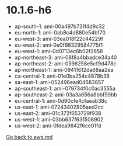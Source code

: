 
 # 10.1.6-h6
- ap-south-1: ami-00a497b731f4d9c32
- eu-north-1: ami-0ab8c4d880e54b170
- eu-west-3: ami-03ea018f22c44229f
- eu-west-2: ami-0e0f98329584775f1
- eu-west-1: ami-0d0713ec6b02f2658
- ap-northeast-3: ami-08f8a4bbadce34a40
- ap-northeast-2: ami-0596258e5cf9d478c
- ap-northeast-1: ami-09411612da68aa2ea
- ca-central-1: ami-01e0ba254c4878b38
- sa-east-1: ami-052496ead04583857
- ap-southeast-1: ami-079734f0c0ac3555a
- ap-southeast-2: ami-03a3a656a8bbf59bb
- eu-central-1: ami-0d90cfe4cfaeab38c
- us-east-1: ami-07243402805aed2cc
- us-east-2: ami-01c372f653729f938
- us-west-1: ami-03bb637f631508902
- us-west-2: ami-0fdea9842f6ce01fd

[Go back to aws.md](../../aws.md) 
